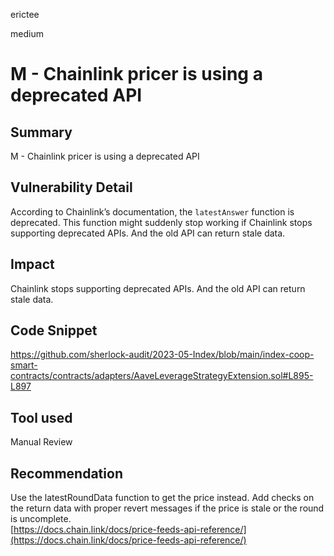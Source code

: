 erictee

medium

# M - Chainlink pricer is using a deprecated API

## Summary
M - Chainlink pricer is using a deprecated API

## Vulnerability Detail
According to Chainlink’s documentation, the `latestAnswer` function is deprecated. This function might suddenly stop working if Chainlink stops supporting deprecated APIs. And the old API can return stale data.

## Impact
Chainlink stops supporting deprecated APIs. And the old API can return stale data.

## Code Snippet
 https://github.com/sherlock-audit/2023-05-Index/blob/main/index-coop-smart-contracts/contracts/adapters/AaveLeverageStrategyExtension.sol#L895-L897

## Tool used
Manual Review

## Recommendation
Use the latestRoundData function to get the price instead. Add checks on the return data with proper revert messages if the price is stale or the round is uncomplete.  
[https://docs.chain.link/docs/price-feeds-api-reference/](https://docs.chain.link/docs/price-feeds-api-reference/)
